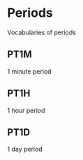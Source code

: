 # Periods
Vocabularies of periods

## PT1M
1 minute period
  
## PT1H
1 hour period

## PT1D
1 day period

